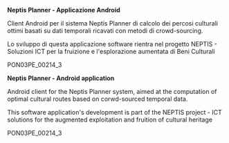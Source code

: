 **Neptis Planner - Applicazione Android**

Client Android per il sistema Neptis Planner di calcolo dei percosi culturali 
ottimi basati su dati temporali ricavati con metodi di crowd-sourcing.

Lo sviluppo di questa applicazione software rientra nel progetto NEPTIS - 
Soluzioni ICT per la fruizione e l'esplorazione aumentata di Beni Culturali 

PON03PE_00214_3

**Neptis Planner - Android application**

Android client for the Neptis Planner system, aimed at the computation of optimal
cultural routes based on corwd-sourced temporal data.

This software application's development is part of the NEPTIS project - 
ICT solutions for the augmented exploitation and fruition of cultural heritage

PON03PE_00214_3